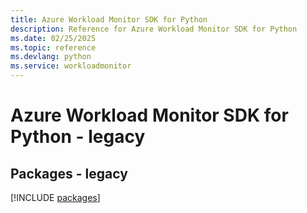 ```yaml
---
title: Azure Workload Monitor SDK for Python
description: Reference for Azure Workload Monitor SDK for Python
ms.date: 02/25/2025
ms.topic: reference
ms.devlang: python
ms.service: workloadmonitor
---
```

# Azure Workload Monitor SDK for Python - legacy
## Packages - legacy
[!INCLUDE [packages](workload-monitor-index.md)]